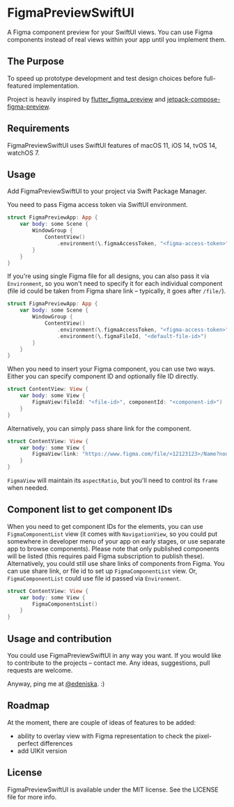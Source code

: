 # FigmaPreviewSwiftUI

A Figma component preview for your SwiftUI views.
You can use Figma components instead of real views within your app until you implement them.

## The Purpose

To speed up prototype development and test design choices before full-featured implementation.

Project is heavily inspired by [flutter_figma_preview](https://github.com/vvsevolodovich/flutter_figma_preview) and [jetpack-compose-figma-preview](https://github.com/vvsevolodovich/jetpack-compose-figma-preview).

## Requirements

FigmaPreviewSwiftUI uses SwiftUI features of macOS 11, iOS 14, tvOS 14, watchOS 7.

## Usage

Add FigmaPreviewSwiftUI to your project via Swift Package Manager.

You need to pass Figma access token via SwiftUI environment.
```swift
struct FigmaPreviewApp: App {
    var body: some Scene {
        WindowGroup {
            ContentView()
                .environment(\.figmaAccessToken, "<figma-access-token>")
        }
    }
}
```
If you're using single Figma file for all designs, you can also pass it via `Environment`, so you won't need to specify it for each individual component (file id could be taken from Figma share link – typically, it goes after `/file/`).
```swift
struct FigmaPreviewApp: App {
    var body: some Scene {
        WindowGroup {
            ContentView()
                .environment(\.figmaAccessToken, "<figma-access-token>")
                .environment(\.figmaFileId, "<default-file-id>")
        }
    }
}
```
When you need to insert your Figma component, you can use two ways. Either you can specify component ID and optionally file ID directly.
```swift
struct ContentView: View {
    var body: some View {
        FigmaView(fileId: "<file-id>", componentId: "<component-id>")
    }
}
```
Alternatively, you can simply pass share link for the component.
```swift
struct ContentView: View {
    var body: some View {
        FigmaView(link: "https://www.figma.com/file/<12123123>/Name?node-id=<123123%3A3232131>")
    }
}
```
`FigmaView` will maintain its `aspectRatio`, but you'll need to control its `frame` when needed.

## Component list to get component IDs

When you need to get component IDs for the elements, you can use `FigmaComponentList` view (it comes with `NavigationView`, so you could put somewhere in developer menu of your app on early stages, or use separate app to browse components).
Please note that only published components will be listed (this requires paid Figma subscription to publish these).
Alternatively, you could still use share links of components from Figma.
You can use share link, or file id to set up `FigmaComponentList` view. Or, `FigmaComponentList` could use file id passed via `Environment`.
```swift
struct ContentView: View {
    var body: some View {
        FigmaComponentsList()
    }
}
```

## Usage and contribution

You could use FigmaPreviewSwiftUI in any way you want. If you would like to contribute to the projects – contact me.
Any ideas, suggestions, pull requests are welcome.

Anyway, ping me at [@edeniska](https://twitter.com/edeniska). :)

## Roadmap

At the moment, there are couple of ideas of features to be added:
- ability to overlay view with Figma representation to check the pixel-perfect differences
- add UIKit version

## License

FigmaPreviewSwiftUI is available under the MIT license. See the LICENSE file for more info.
